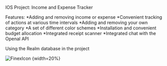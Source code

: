 IOS Project: Income and Expense Tracker

Features: 
*Adding and removing income or expense
*Convenient tracking of actions at various time intervals
*Adding and removing your own category
*A set of different color schemes
*Installation and convenient budget allocation
*Integrated receipt scanner
*Integrated chat with the Openal API

Using the Realm database in the project



![FinexIcon](https://github.com/VladislavNikolaev0/Finex/assets/163148197/d4805a31-77f0-4042-a8b4-4fad84b223b2) {width=20%}

